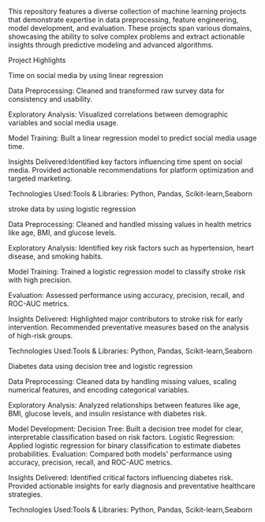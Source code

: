 This repository features a diverse collection of machine learning projects that demonstrate expertise in data preprocessing, feature engineering, model development, and evaluation. These projects span various domains, showcasing the ability to solve complex problems and extract actionable insights through predictive modeling and advanced algorithms.

Project Highlights

Time on social media by using linear regression

Data Preprocessing: Cleaned and transformed raw survey data for consistency and usability.

Exploratory Analysis: Visualized correlations between demographic variables and social media usage.

Model Training: Built a linear regression model to predict social media usage time.

Insights Delivered:Identified key factors influencing time spent on social media.
Provided actionable recommendations for platform optimization and targeted marketing.

Technologies Used:Tools & Libraries: Python, Pandas, Scikit-learn,Seaborn

stroke data by using logistic regression

Data Preprocessing: Cleaned and handled missing values in health metrics like age, BMI, and glucose levels.

Exploratory Analysis: Identified key risk factors such as hypertension, heart disease, and smoking habits.

Model Training: Trained a logistic regression model to classify stroke risk with high precision.

Evaluation: Assessed performance using accuracy, precision, recall, and ROC-AUC metrics.

Insights Delivered:
Highlighted major contributors to stroke risk for early intervention.
Recommended preventative measures based on the analysis of high-risk groups.

Technologies Used:Tools & Libraries: Python, Pandas, Scikit-learn,Seaborn

Diabetes data using decision tree and logistic regression

Data Preprocessing: Cleaned data by handling missing values, scaling numerical features, and encoding categorical variables.

Exploratory Analysis: Analyzed relationships between features like age, BMI, glucose levels, and insulin resistance with diabetes risk.

Model Development:
Decision Tree: Built a decision tree model for clear, interpretable classification based on risk factors.
Logistic Regression: Applied logistic regression for binary classification to estimate diabetes probabilities.
Evaluation: Compared both models' performance using accuracy, precision, recall, and ROC-AUC metrics.

Insights Delivered:
Identified critical factors influencing diabetes risk.
Provided actionable insights for early diagnosis and preventative healthcare strategies.

Technologies Used:Tools & Libraries: Python, Pandas, Scikit-learn,Seaborn




